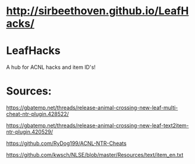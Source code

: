 # http://sirbeethoven.github.io/LeafHacks/
# LeafHacks
A hub for ACNL hacks and item ID's!
# Sources:
https://gbatemp.net/threads/release-animal-crossing-new-leaf-multi-cheat-ntr-plugin.428522/

https://gbatemp.net/threads/release-animal-crossing-new-leaf-text2item-ntr-plugin.420529/

https://github.com/RyDog199/ACNL-NTR-Cheats

https://github.com/kwsch/NLSE/blob/master/Resources/text/item_en.txt

